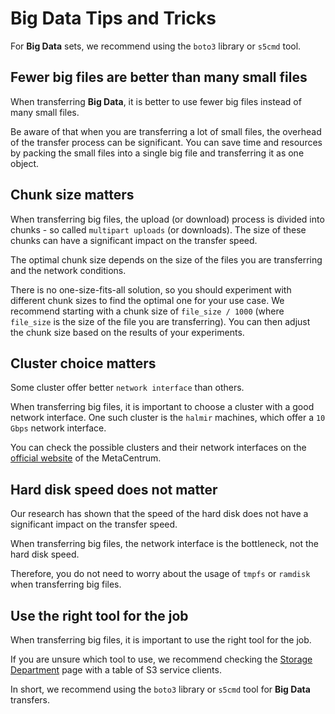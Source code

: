 # Big Data Tips and Tricks

For **Big Data** sets, we recommend using the `boto3` library or `s5cmd` tool.

## Fewer big files are better than many small files

When transferring **Big Data**, it is better to use fewer big files instead of many small files.

Be aware of that when you are transferring a lot of small files, the overhead of the transfer process can be significant.
You can save time and resources by packing the small files into a single big file and transferring it as one object.

## Chunk size matters

When transferring big files, the upload (or download) process is divided into chunks - so called `multipart uploads` (or downloads).
The size of these chunks can have a significant impact on the transfer speed.

The optimal chunk size depends on the size of the files you are transferring and the network conditions.

There is no one-size-fits-all solution, so you should experiment with different chunk sizes to find the optimal one for your use case.
We recommend starting with a chunk size of `file_size / 1000` (where `file_size` is the size of the file you are transferring).
You can then adjust the chunk size based on the results of your experiments.

## Cluster choice matters

Some cluster offer better `network interface` than others.

When transferring big files, it is important to choose a cluster with a good network interface.
One such cluster is the `halmir` machines, which offer a `10 Gbps` network interface.

You can check the possible clusters and their network interfaces on the [official website](https://metavo.metacentrum.cz/pbsmon2/nodes/physical) of the MetaCentrum.

## Hard disk speed does not matter

Our research has shown that the speed of the hard disk does not have a significant impact on the transfer speed.

When transferring big files, the network interface is the bottleneck, not the hard disk speed.

Therefore, you do not need to worry about the usage of `tmpfs` or `ramdisk` when transferring big files.

## Use the right tool for the job

When transferring big files, it is important to use the right tool for the job.

If you are unsure which tool to use, we recommend checking the [Storage Department](storage-department.md) page with a table of S3 service clients.

In short, we recommend using the `boto3` library or `s5cmd` tool for **Big Data** transfers.
